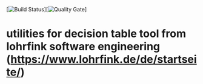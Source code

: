 [![Build Status](https://travis-ci.org/uniqueck/lfet.svg?branch=master)][![Quality Gate](https://sonarcloud.io/api/badges/gate?key=org.ckr.lfet:LFETParent)]
# utilities for decision table tool from lohrfink software engineering (https://www.lohrfink.de/de/startseite/)